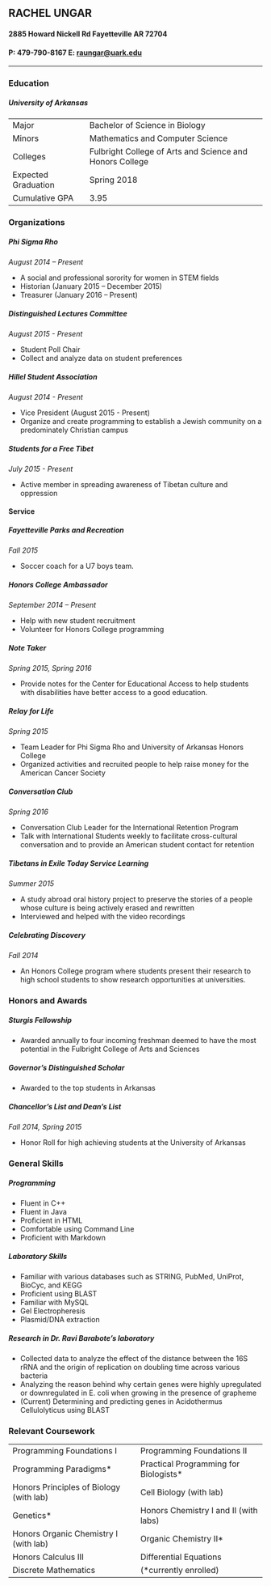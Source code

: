 ## **RACHEL UNGAR**
#### 2885 Howard Nickell Rd Fayetteville AR 72704
####  P: 479-790-8167  E: <raungar@uark.edu>
___

### Education
##### University of Arkansas
|||
|-----------|:---|
|Major|Bachelor of Science in Biology|
|Minors| Mathematics and Computer Science|
|Colleges|Fulbright College of Arts and Science and Honors College|
|Expected Graduation|Spring 2018|
|Cumulative GPA| 3.95|

### Organizations		
##### Phi Sigma Rho
_August 2014 – Present_
-	A social and professional sorority for women in STEM fields
-	Historian (January 2015 – December 2015)
-	Treasurer (January 2016 – Present)

##### Distinguished Lectures Committee
_August 2015 - Present_
-	Student Poll Chair
-	Collect and analyze data on student preferences 

##### Hillel Student Association
_August 2014 - Present_
-	Vice President (August 2015 - Present)
-	Organize and create programming to establish a Jewish community on a predominately Christian campus

##### Students for a Free Tibet
_July 2015 - Present_
-	Active member in spreading awareness of Tibetan culture and oppression

#### Service
##### Fayetteville Parks and Recreation
_Fall 2015_
-	Soccer coach for a U7 boys team.

##### Honors College Ambassador
_September 2014 – Present_
-	Help with new student recruitment
-	Volunteer for Honors College programming

##### Note Taker
_Spring 2015, Spring 2016_
-	Provide notes for the Center for Educational Access to help students with disabilities have better access to a good education.

##### Relay for Life 
_Spring 2015_
-	Team Leader for Phi Sigma Rho and University of Arkansas Honors College 
-	Organized activities and recruited people to help raise money for the American Cancer Society

##### Conversation Club 
_Spring 2016_
-	Conversation Club Leader for the International Retention Program
-	Talk with International Students weekly to facilitate cross-cultural conversation and to provide an American student contact for retention

#####	Tibetans in Exile Today Service Learning 
_Summer 2015_
-	A study abroad oral history project to preserve the stories of a people whose culture is being actively erased and rewritten
-	Interviewed and helped with the video recordings

##### Celebrating Discovery	
_Fall 2014_
-	An Honors College program where students present their research to high school students to show research opportunities at universities.
 
### Honors and Awards	
##### Sturgis Fellowship
-	Awarded annually to four incoming freshman deemed to have the most potential in the Fulbright College of Arts and Sciences 

##### Governor’s Distinguished Scholar
-	Awarded to the top students in Arkansas

##### Chancellor’s List and Dean’s List
_Fall 2014, Spring 2015_
-	Honor Roll for high achieving students at the University of Arkansas

### General Skills			
##### Programming
-	Fluent in C++
-	Fluent in Java
-	Proficient in HTML
-	Comfortable using Command Line
-	Proficient with Markdown

##### Laboratory Skills
-	Familiar with various databases such as STRING, PubMed, UniProt, BioCyc, and KEGG
-	Proficient using BLAST
-	Familiar with MySQL
-	Gel Electropheresis 
-	Plasmid/DNA extraction

##### Research in Dr. Ravi Barabote’s laboratory
-	Collected data to analyze the effect of the distance between the 16S rRNA and the origin of replication on doubling time across various bacteria
-	Analyzing the reason behind why certain genes were highly upregulated or downregulated in E. coli when growing in the presence of grapheme
-	(Current) Determining and predicting genes in Acidothermus Cellulolyticus using BLAST

### Relevant Coursework
|||
|-----------|:---|
|Programming Foundations I|Programming Foundations II |
|Programming Paradigms\*|Practical Programming for Biologists\*|
|Honors Principles of Biology (with lab)| Cell Biology (with lab)|
|Genetics\*|Honors Chemistry I and II (with labs)|
|Honors Organic Chemistry I (with lab)|Organic Chemistry II\*|
|Honors Calculus III|Differential Equations|
|Discrete Mathematics|(\*currently enrolled)|
	
